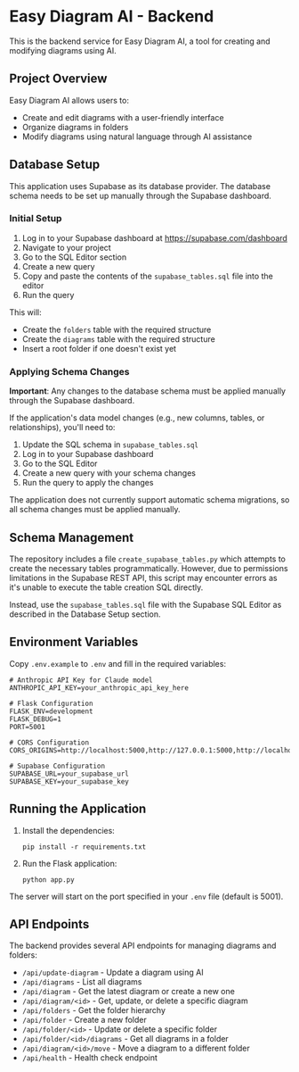 # Easy Diagram AI - Backend

This is the backend service for Easy Diagram AI, a tool for creating and modifying diagrams using AI.

## Project Overview

Easy Diagram AI allows users to:
- Create and edit diagrams with a user-friendly interface
- Organize diagrams in folders
- Modify diagrams using natural language through AI assistance

## Database Setup

This application uses Supabase as its database provider. The database schema needs to be set up manually through the Supabase dashboard.

### Initial Setup

1. Log in to your Supabase dashboard at https://supabase.com/dashboard
2. Navigate to your project
3. Go to the SQL Editor section
4. Create a new query
5. Copy and paste the contents of the `supabase_tables.sql` file into the editor
6. Run the query

This will:
- Create the `folders` table with the required structure
- Create the `diagrams` table with the required structure
- Insert a root folder if one doesn't exist yet

### Applying Schema Changes

**Important**: Any changes to the database schema must be applied manually through the Supabase dashboard.

If the application's data model changes (e.g., new columns, tables, or relationships), you'll need to:

1. Update the SQL schema in `supabase_tables.sql`
2. Log in to your Supabase dashboard
3. Go to the SQL Editor
4. Create a new query with your schema changes
5. Run the query to apply the changes

The application does not currently support automatic schema migrations, so all schema changes must be applied manually.

## Schema Management

The repository includes a file `create_supabase_tables.py` which attempts to create the necessary tables programmatically. However, due to permissions limitations in the Supabase REST API, this script may encounter errors as it's unable to execute the table creation SQL directly.

Instead, use the `supabase_tables.sql` file with the Supabase SQL Editor as described in the Database Setup section.

## Environment Variables

Copy `.env.example` to `.env` and fill in the required variables:

```
# Anthropic API Key for Claude model
ANTHROPIC_API_KEY=your_anthropic_api_key_here

# Flask Configuration
FLASK_ENV=development
FLASK_DEBUG=1
PORT=5001

# CORS Configuration
CORS_ORIGINS=http://localhost:5000,http://127.0.0.1:5000,http://localhost:3000,http://localhost:5001,http://127.0.0.1:5001

# Supabase Configuration
SUPABASE_URL=your_supabase_url
SUPABASE_KEY=your_supabase_key
```

## Running the Application

1. Install the dependencies:
   ```
   pip install -r requirements.txt
   ```

2. Run the Flask application:
   ```
   python app.py
   ```

The server will start on the port specified in your `.env` file (default is 5001).

## API Endpoints

The backend provides several API endpoints for managing diagrams and folders:

- `/api/update-diagram` - Update a diagram using AI
- `/api/diagrams` - List all diagrams
- `/api/diagram` - Get the latest diagram or create a new one
- `/api/diagram/<id>` - Get, update, or delete a specific diagram
- `/api/folders` - Get the folder hierarchy
- `/api/folder` - Create a new folder
- `/api/folder/<id>` - Update or delete a specific folder
- `/api/folder/<id>/diagrams` - Get all diagrams in a folder
- `/api/diagram/<id>/move` - Move a diagram to a different folder
- `/api/health` - Health check endpoint
